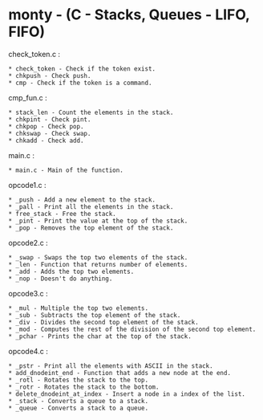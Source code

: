 # monty - (C - Stacks, Queues - LIFO, FIFO)

check_token.c :

	* check_token - Check if the token exist.
	* chkpush - Check push.
	* cmp - Check if the token is a command.

cmp_fun.c :

	* stack_len - Count the elements in the stack.
	* chkpint - Check pint.
	* chkpop - Check pop.
	* chkswap - Check swap.
	* chkadd - Check add.

main.c :

	* main.c - Main of the function.

opcode1.c :

	* _push - Add a new element to the stack.
	* _pall - Print all the elements in the stack.
	* free_stack - Free the stack.
	* _pint - Print the value at the top of the stack.
	* _pop - Removes the top element of the stack.

opcode2.c :

	* _swap - Swaps the top two elements of the stack.
	* _len - Function that returns number of elements.
	* _add - Adds the top two elements.
	* _nop - Doesn't do anything.

opcode3.c :

	* _mul - Multiple the top two elements.
	* _sub - Subtracts the top element of the stack.
	* _div - Divides the second top element of the stack.
	* _mod - Computes the rest of the division of the second top element.
	* _pchar - Prints the char at the top of the stack.

opcode4.c :

	* _pstr - Print all the elements with ASCII in the stack.
	* add_dnodeint_end - Function that adds a new node at the end.
	* _rotl - Rotates the stack to the top.
	* _rotr - Rotates the stack to the bottom.
	* delete_dnodeint_at_index - Insert a node in a index of the list.
	* _stack - Converts a queue to a stack.
	* _queue - Converts a stack to a queue.
